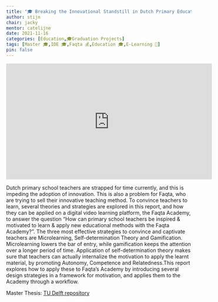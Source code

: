 ```yaml
---
title: "🎓 Breaking the Innovational Standstill in Dutch Primary Education: Motivating teachers to learn and apply new educational methods"
author: stijn
chair: jacky
mentor: catelijne
date: 2021-11-16
categories: [Education,🎓Graduation Projects]
tags: [Master 🎓,IDE 🎓,Faqta 💰,Education 🎓,E-Learning 📱]
pin: false
---
```


<iframe width="560" height="315" src="https://repository.tudelft.nl/islandora/object/uuid:6f315416-0350-4f63-bcac-b4e088358c6e/datastream/OBJ1" title="Breaking the Innovational Standstill in Dutch Primary Education: Motivating teachers to learn and apply new educational methods" frameborder="0" allow="accelerometer; autoplay; clipboard-write; encrypted-media; gyroscope; picture-in-picture" allowfullscreen></iframe>

Dutch primary school teachers are strapped for time currently, and this is impeding the adoption of innovation. This is also a problem for Faqta, who are trying to sell their innovative teaching method. To convince teachers to learn, several theories and strategies are explored in this report, and how they can be applied on a digital video learning platform, the Faqta Academy, to answer the question “How can primary school teachers be inspired & motivated to learn & apply new educational methods with the Faqta Academy?”. The three most effective strategies to convince and captivate teachers are Microlearning, Self-determination Theory and Gamification. Microlearning lowers the bar of entry, while gamification keeps the attention over a longer period of time. Application of self-determination theory makes sure that teachers can actually internalize the motivation to apply the learnt material, by promoting Autonomy, Competence and Relatedness.This report explores how to apply these to Faqta’s Academy by introducing several design strategies in a framework for motivation, and applies them to the Academy through a workflow.

Master Thesis: [TU Delft repository](https://repository.tudelft.nl/islandora/object/uuid%3A6f315416-0350-4f63-bcac-b4e088358c6e?collection=education)
